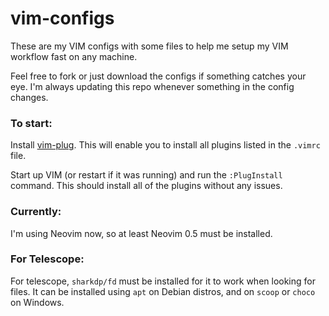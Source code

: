 # vim-configs
These are my VIM configs with some files to help me setup my VIM workflow fast on any machine.

Feel free to fork or just download the configs if something catches your eye. I'm always updating this repo whenever something in the config changes.

### To start:

Install [vim-plug](https://github.com/junegunn/vim-plug). This will enable you to install all plugins listed in the `.vimrc` file.

Start up VIM (or restart if it was running) and run the `:PlugInstall` command. This should install all of the plugins without any issues.

### Currently:

I'm using Neovim now, so at least Neovim 0.5 must be installed.

### For Telescope:

For telescope, `sharkdp/fd` must be installed for it to work when looking for files. It can be installed using `apt` on Debian distros, and on `scoop` or `choco` on Windows.
